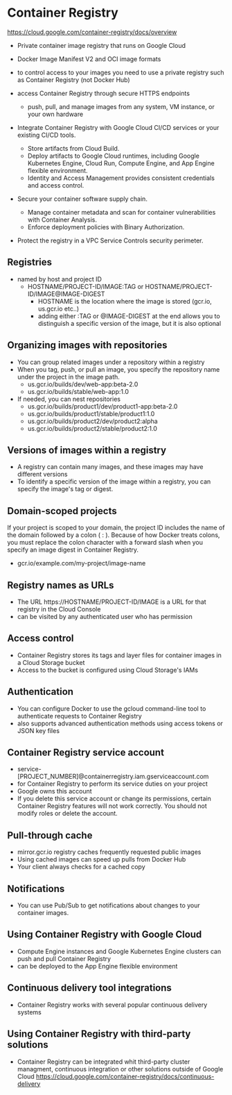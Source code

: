 # Container Registry
https://cloud.google.com/container-registry/docs/overview

- Private container image registry that runs on Google Cloud
- Docker Image Manifest V2 and OCI image formats
- to control access to your images you need to use a private registry such as Container Registry (not Docker Hub)
- access Container Registry through secure HTTPS endpoints
  - push, pull, and manage images from any system, VM instance, or your own hardware

- Integrate Container Registry with Google Cloud CI/CD services or your existing CI/CD tools.
  - Store artifacts from Cloud Build.
  - Deploy artifacts to Google Cloud runtimes, including Google Kubernetes Engine, Cloud Run, Compute Engine, and App Engine flexible environment.
  - Identity and Access Management provides consistent credentials and access control.
- Secure your container software supply chain.
  - Manage container metadata and scan for container vulnerabilities with Container Analysis.
  - Enforce deployment policies with Binary Authorization.
- Protect the registry in a VPC Service Controls security perimeter.

## Registries

- named by host and project ID
  - HOSTNAME/PROJECT-ID/IMAGE:TAG or HOSTNAME/PROJECT-ID/IMAGE@IMAGE-DIGEST
    - HOSTNAME is the location where the image is stored (gcr.io, us.gcr.io etc..)
    - adding either :TAG or @IMAGE-DIGEST at the end allows you to distinguish a specific version of the image, but it is also optional

## Organizing images with repositories

- You can group related images under a repository within a registry
- When you tag, push, or pull an image, you specify the repository name under the project in the image path.
  - us.gcr.io/builds/dev/web-app:beta-2.0
  - us.gcr.io/builds/stable/web-app:1.0
- If needed, you can nest repositories
  - us.gcr.io/builds/product1/dev/product1-app:beta-2.0
  - us.gcr.io/builds/product1/stable/product1:1.0
  - us.gcr.io/builds/product2/dev/product2:alpha
  - us.gcr.io/builds/product2/stable/product2:1.0

## Versions of images within a registry
- A registry can contain many images, and these images may have different versions
- To identify a specific version of the image within a registry, you can specify the image's tag or digest.

## Domain-scoped projects

If your project is scoped to your domain, the project ID includes the name of the domain followed by a colon ( : ). Because of how Docker treats colons, you must replace the colon character with a forward slash when you specify an image digest in Container Registry.
- gcr.io/example.com/my-project/image-name

## Registry names as URLs
- The URL https://HOSTNAME/PROJECT-ID/IMAGE is a URL for that registry in the Cloud Console
- can be visited by any authenticated user who has permission

## Access control

- Container Registry stores its tags and layer files for container images in a Cloud Storage bucket
- Access to the bucket is configured using Cloud Storage's IAMs

## Authentication

- You can configure Docker to use the gcloud command-line tool to authenticate requests to Container Registry
- also supports advanced authentication methods using access tokens or JSON key files

## Container Registry service account

- service-[PROJECT_NUMBER]@containerregistry.iam.gserviceaccount.com
- for Container Registry to perform its service duties on your project
- Google owns this account
- If you delete this service account or change its permissions, certain Container Registry features will not work correctly. You should not modify roles or delete the account.

## Pull-through cache

- mirror.gcr.io registry caches frequently requested public images
- Using cached images can speed up pulls from Docker Hub
- Your client always checks for a cached copy 

## Notifications

- You can use Pub/Sub to get notifications about changes to your container images.

## Using Container Registry with Google Cloud

- Compute Engine instances and Google Kubernetes Engine clusters can push and pull Container Registry
- can be deployed to the App Engine flexible environment

## Continuous delivery tool integrations

- Container Registry works with several popular continuous delivery systems

## Using Container Registry with third-party solutions

- Container Registry can be integrated  whit third-party cluster managment, continuous integration or other solutions outside of Google Cloud
https://cloud.google.com/container-registry/docs/continuous-delivery
